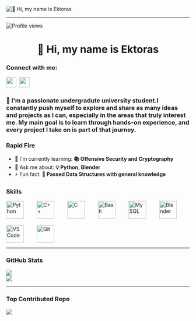 ![👋 Hi, my name is Ektoras](https://images-wixmp-ed30a86b8c4ca887773594c2.wixmp.com/f/c83c004e-1370-4756-88e5-4071de797088/dgdq8br-09cc7ad6-a021-47a5-b0e0-917b12b0f7a7.gif?token=eyJ0eXAiOiJKV1QiLCJhbGciOiJIUzI1NiJ9.eyJzdWIiOiJ1cm46YXBwOjdlMGQxODg5ODIyNjQzNzNhNWYwZDQxNWVhMGQyNmUwIiwiaXNzIjoidXJuOmFwcDo3ZTBkMTg4OTgyMjY0MzczYTVmMGQ0MTVlYTBkMjZlMCIsIm9iaiI6W1t7InBhdGgiOiJcL2ZcL2M4M2MwMDRlLTEzNzAtNDc1Ni04OGU1LTQwNzFkZTc5NzA4OFwvZGdkcThici0wOWNjN2FkNi1hMDIxLTQ3YTUtYjBlMC05MTdiMTJiMGY3YTcuZ2lmIn1dXSwiYXVkIjpbInVybjpzZXJ2aWNlOmZpbGUuZG93bmxvYWQiXX0.tqRMtE-b2QiI2nnefNxSDMJvZCcYqFmq2ccg_Xfzqb8)

---

![Profile views](https://komarev.com/ghpvc/?username=Hektor754&label=Profile%20views&color=0e75b6&style=flat)

<div id="toc">
  <ul align="center" style="list-style: none">
    <summary>
      <h1>
        👋 Hi, my name is Ektoras
      </h1>
    </summary>
  </ul>
</div>

**<h3 align="left">Connect with me:</h3>** 
<p align="left"><a href="https://www.instagram.com/render.fantasy" target="_blank"><img src="https://img.shields.io/badge/Instagram-E4405F?style=for-the-badge&logo=instagram&logoColor=white" height="28" style="margin-right: 4px"></a> <a href="https://www.tiktok.com/@render.fantasy" target="_blank"><img src="https://img.shields.io/badge/TikTok-000000?style=for-the-badge&logo=tiktok&logoColor=white" height="28" style="margin-right: 4px"></a></p>

 **<h3 align="left">🚀 I'm a passionate undergradute university student.I constantly push myself to explore and share as many ideas and projects as I can, especially in the areas that truly interest me. My main goal is to learn through hands-on experience, and every project I take on is part of that journey.</h3>**

**<h3 align="left">Rapid Fire</h3>**

- 🌱 I'm currently learning: **📚 Offensive Security and Cryptography**
- 💬 Ask me about: **💡 Python, Blender**
- ⚡ Fun fact: **🎢 Passed Data Structures with general knowledge**

 **<h3 align="left">Skills</h3>**

<div style="display: flex; flex-wrap: wrap; gap: 18px; justify-content: left;"><img src="https://cdn.jsdelivr.net/gh/devicons/devicon/icons/python/python-original.svg" height="48" alt="Python" style="margin-right: 18px"> <img src="https://cdn.jsdelivr.net/gh/devicons/devicon/icons/cplusplus/cplusplus-original.svg" height="48" alt="C++" style="margin-right: 18px"> <img src="https://cdn.jsdelivr.net/gh/devicons/devicon/icons/c/c-original.svg" height="48" alt="C" style="margin-right: 18px">
  <img src="https://cdn.jsdelivr.net/gh/devicons/devicon/icons/bash/bash-original.svg" height="48" alt="Bash" style="margin-right: 18px">
 <img src="https://cdn.jsdelivr.net/gh/devicons/devicon@latest/icons/mysql/mysql-original-wordmark.svg" height="48" alt="MySQL" style="margin-right: 18px"> <img src="https://cdn.jsdelivr.net/gh/devicons/devicon@latest/icons/blender/blender-original.svg" height="48" alt="Blender" style="margin-right: 18px"> <img src="https://cdn.jsdelivr.net/gh/devicons/devicon@latest/icons/vscode/vscode-original.svg" height="48" alt="VSCode" style="margin-right: 18px"> <img src="https://cdn.jsdelivr.net/gh/devicons/devicon/icons/git/git-original.svg" height="48" alt="Git" style="margin-right: 18px"></div>
 
---

 **<h3 align="left">GitHub Stats</h3>**

![](https://nirzak-streak-stats.vercel.app/?user=Hektor754&theme=midnight-purple&hide_border=false)<br/>
![](https://github-readme-stats.vercel.app/api/top-langs/?username=Hektor754&theme=midnight-purple&hide_border=false&include_all_commits=true&count_private=true&layout=compact)

---

### Top Contributed Repo

![](https://github-contributor-stats.vercel.app/api?username=Hektor754&limit=5&theme=midnight-purple&combine_all_yearly_contributions=true)
